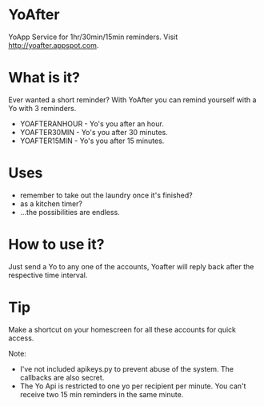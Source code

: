 YoAfter
=======

YoApp Service for 1hr/30min/15min reminders. Visit http://yoafter.appspot.com.


# What is it?

Ever wanted a short reminder? With YoAfter you can remind yourself with a Yo with 3 reminders.

- YOAFTERANHOUR - Yo's you after an hour.
- YOAFTER30MIN - Yo's you after 30 minutes.
- YOAFTER15MIN  - Yo's you after 15 minutes.

# Uses

* remember to take out the laundry once it's finished?
* as a kitchen timer?
* ...the possibilities are endless.

# How to use it?

Just send a Yo to any one of the accounts, Yoafter will reply back after the respective time interval.

# Tip

Make a shortcut on your homescreen for all these accounts for quick access.


Note:

* I've not included apikeys.py to prevent abuse of the system. The callbacks are also secret. 
* The Yo Api is restricted to one yo per recipient per minute. You can't receive two 15 min reminders in the same minute.

